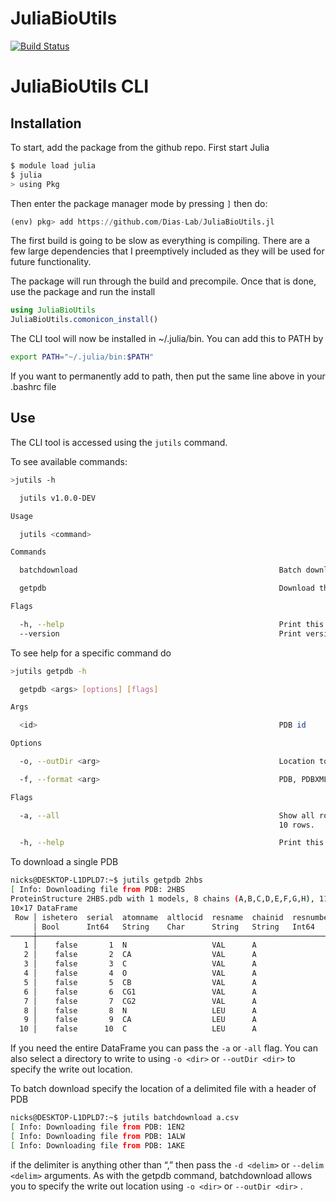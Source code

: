 # JuliaBioUtils

[![Build Status](https://github.com/nas2011/JuliaBioUtils.jl/actions/workflows/CI.yml/badge.svg?branch=master)](https://github.com/nas2011/JuliaBioUtils.jl/actions/workflows/CI.yml?query=branch%3Amaster)

# JuliaBioUtils CLI

## Installation

To start, add the package from the github repo. First start Julia
```bash
$ module load julia
$ julia
> using Pkg
```

Then enter the package manager mode by pressing ```]``` then do:

```julia
(env) pkg> add https://github.com/Dias-Lab/JuliaBioUtils.jl
```

The first build is going to be slow as everything is compiling. There are a few large dependencies that I preemptively included as they will be used for future functionality.

The package will run through the build and precompile. Once that is done, use the package and run the install

```julia
using JuliaBioUtils
JuliaBioUtils.comonicon_install()
```

The CLI tool will now be installed in ~/.julia/bin. You can add this to PATH by

```bash
export PATH="~/.julia/bin:$PATH"
```

If you want to permanently add to path, then put the same line above in your .bashrc file

## Use

The CLI tool is accessed using the ```jutils``` command.

To see available commands:

```bash
>jutils -h

  jutils v1.0.0-DEV

Usage

  jutils <command>

Commands

  batchdownload                                             Batch download PDB files

  getpdb                                                    Download the PDB file for a given PDB id.

Flags

  -h, --help                                                Print this help message.
  --version                                                 Print version.
```

To see help for a specific command do

```bash
>jutils getpdb -h

  getpdb <args> [options] [flags]

Args

  <id>                                                      PDB id

Options

  -o, --outDir <arg>                                        Location to save the file.

  -f, --format <arg>                                        PDB, PDBXML, mmCIF, or MMTF. Default = PDB

Flags

  -a, --all                                                 Show all rows of the resulting PDB table. Default is first
                                                            10 rows.

  -h, --help                                                Print this help message.
```

To download a single PDB

```bash
nicks@DESKTOP-L1DPLD7:~$ jutils getpdb 2hbs
[ Info: Downloading file from PDB: 2HBS
ProteinStructure 2HBS.pdb with 1 models, 8 chains (A,B,C,D,E,F,G,H), 1148 residues, 9677 atoms
10×17 DataFrame
 Row │ ishetero  serial  atomname  altlocid  resname  chainid  resnumber  inscode  x        y        z        occupancy  tempfactor  element  charge  modelnumber  isdisorderedatom
     │ Bool      Int64   String    Char      String   String   Int64      Char     Float64  Float64  Float64  Float64    Float64     String   String  Int64        Bool
─────┼──────────────────────────────────────────────────────────────────────────────────────────────────────────────────────────────────────────────────────────────────────────────
   1 │    false       1  N                   VAL      A                1            10.39    20.427   13.21         1.0       45.04  N                          1             false
   2 │    false       2  CA                  VAL      A                1            10.59    18.948   13.104        1.0       43.39  C                          1             false
   3 │    false       3  C                   VAL      A                1            12.056   18.656   12.771        1.0       39.8   C                          1             false
   4 │    false       4  O                   VAL      A                1            12.802   19.566   12.422        1.0       41.29  O                          1             false
   5 │    false       5  CB                  VAL      A                1             9.649   18.332   12.032        1.0       45.28  C                          1             false
   6 │    false       6  CG1                 VAL      A                1            10.08    18.742   10.624        1.0       45.97  C                          1             false
   7 │    false       7  CG2                 VAL      A                1             9.596   16.82    12.175        1.0       45.38  C                          1             false
   8 │    false       8  N                   LEU      A                2            12.468   17.396   12.887        1.0       35.63  N                          1             false
   9 │    false       9  CA                  LEU      A                2            13.855   17.027   12.612        1.0       31.33  C                          1             false
  10 │    false      10  C                   LEU      A                2            14.217   17.008   11.138        1.0       29.7   C                          1             false
```

If you need the entire DataFrame you can pass the ```-a``` or ```-all``` flag. You can also select a directory to write to using ```-o <dir>``` or ```--outDir <dir>``` to specify the write out location.

To batch download specify the location of a delimited file with a header of PDB

```bash
nicks@DESKTOP-L1DPLD7:~$ jutils batchdownload a.csv
[ Info: Downloading file from PDB: 1EN2
[ Info: Downloading file from PDB: 1ALW
[ Info: Downloading file from PDB: 1AKE
```

if the delimiter is anything other than “,” then pass the ```-d <delim>``` or ```--delim <delim>``` arguments. As with the getpdb command, batchdownload allows you to specify the write out location using ```-o <dir>``` or ```--outDir <dir>``` .
